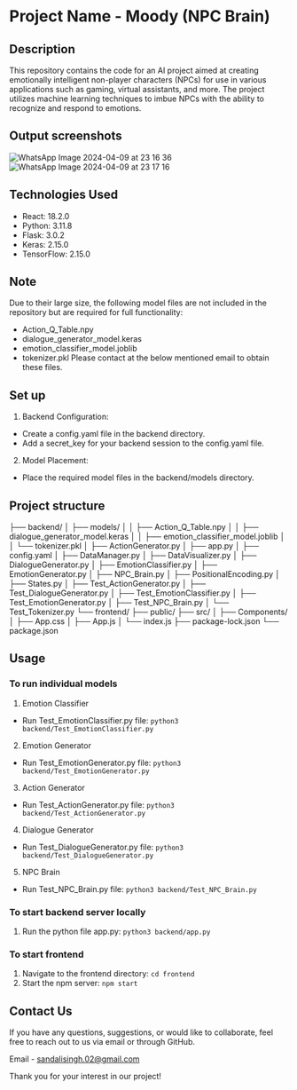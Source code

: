 # Project Name - Moody (NPC Brain)

## Description

This repository contains the code for an AI project aimed at creating emotionally intelligent non-player characters (NPCs) for use in various applications such as gaming, virtual assistants, and more. The project utilizes machine learning techniques to imbue NPCs with the ability to recognize and respond to emotions.

## Output screenshots

![WhatsApp Image 2024-04-09 at 23 16 36](https://github.com/sandalisingh/NPC-Brain/assets/77054645/e9b38a26-8055-49e9-9d27-6c0536ef9a62)
![WhatsApp Image 2024-04-09 at 23 17 16](https://github.com/sandalisingh/NPC-Brain/assets/77054645/074932ca-69db-4668-b329-072973258dc9)

## Technologies Used

- React: 18.2.0
- Python: 3.11.8
- Flask: 3.0.2
- Keras: 2.15.0
- TensorFlow: 2.15.0

## Note
Due to their large size, the following model files are not included in the repository but are required for full functionality:
- Action_Q_Table.npy
- dialogue_generator_model.keras
- emotion_classifier_model.joblib
- tokenizer.pkl
Please contact at the below mentioned email to obtain these files.

## Set up

1. Backend Configuration:
- Create a config.yaml file in the backend directory.
- Add a secret_key for your backend session to the config.yaml file.
2. Model Placement:
- Place the required model files in the backend/models directory.

## Project structure

├── backend/
│   ├── models/
│   │   ├── Action_Q_Table.npy 
│   │   ├── dialogue_generator_model.keras
│   │   ├── emotion_classifier_model.joblib
│   │   └── tokenizer.pkl
│   ├── ActionGenerator.py
│   ├── app.py
│   ├── config.yaml
│   ├── DataManager.py
│   ├── DataVisualizer.py
│   ├── DialogueGenerator.py
│   ├── EmotionClassifier.py
│   ├── EmotionGenerator.py
│   ├── NPC_Brain.py
│   ├── PositionalEncoding.py
│   ├── States.py
│   ├── Test_ActionGenerator.py
│   ├── Test_DialogueGenerator.py
│   ├── Test_EmotionClassifier.py
│   ├── Test_EmotionGenerator.py
│   ├── Test_NPC_Brain.py
│   └── Test_Tokenizer.py
└── frontend/
    ├── public/
    ├── src/
    │   ├── Components/
    │   ├── App.css
    │   ├── App.js
    │   └── index.js
    ├── package-lock.json
    └── package.json

## Usage

### To run individual models
1. Emotion Classifier
- Run Test_EmotionClassifier.py file: `python3 backend/Test_EmotionClassifier.py`
2. Emotion Generator
- Run Test_EmotionGenerator.py file: `python3 backend/Test_EmotionGenerator.py`
3. Action Generator
- Run Test_ActionGenerator.py file: `python3 backend/Test_ActionGenerator.py`
4. Dialogue Generator
- Run Test_DialogueGenerator.py file: `python3 backend/Test_DialogueGenerator.py`
5. NPC Brain
- Run Test_NPC_Brain.py file:  `python3 backend/Test_NPC_Brain.py`

### To start backend server locally
1. Run the python file app.py: `python3 backend/app.py`

### To start frontend
1. Navigate to the frontend directory: `cd frontend`
2. Start the npm server: `npm start`

## Contact Us
If you have any questions, suggestions, or would like to collaborate, feel free to reach out to us via email or through GitHub.

Email - sandalisingh.02@gmail.com

Thank you for your interest in our project!